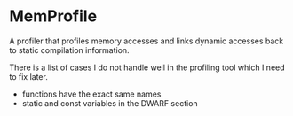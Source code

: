 MemProfile
==========

A profiler that profiles memory accesses and links dynamic accesses back to
static compilation information.

There is a list of cases I do not handle well in the profiling tool which I
need to fix later.
 - functions have the exact same names
 - static and const variables in the DWARF section

